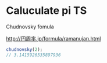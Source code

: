 # Caluculate pi TS

Chudnovsky fomula

http://円周率.jp/formula/ramanujan.html

```js
chudnovsky(2);
// 3.1415926535897936
```
